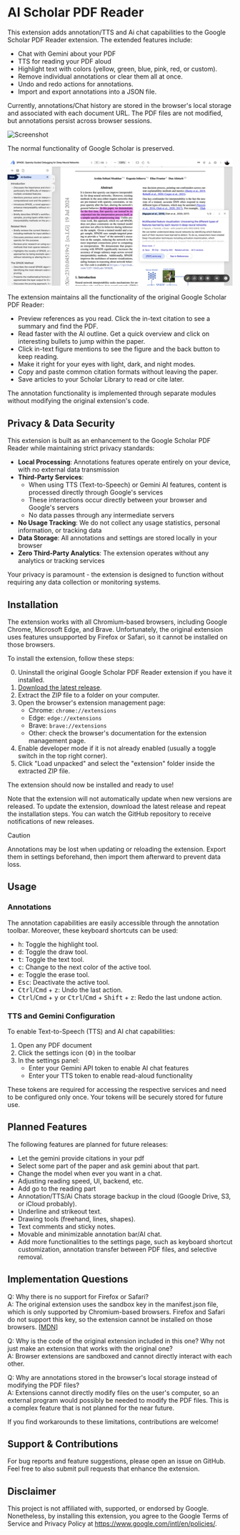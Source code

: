# AI Scholar PDF Reader

This extension adds annotation/TTS and Ai chat capabilities to the Google Scholar PDF Reader extension. The extended features include:

- Chat with Gemini about your PDF
- TTS for reading your PDF aloud
- Highlight text with colors (yellow, green, blue, pink, red, or custom).
- Remove individual annotations or clear them all at once.
- Undo and redo actions for annotations.
- Import and export annotations into a JSON file.

Currently, annotations/Chat history are stored in the browser's local storage and associated with each document URL. The PDF files are not modified, but annotations persist across browser sessions.

![Screenshot](screenshot.png)

The normal functionality of Google Scholar is preserved. 

![Screenshot](screenshot2.png)



The extension maintains all the functionality of the original Google Scholar PDF Reader:

- Preview references as you read. Click the in-text citation to see a summary and find the PDF.
- Read faster with the AI outline. Get a quick overview and click on interesting bullets to jump within the paper.
- Click in-text figure mentions to see the figure and the back button to keep reading.
- Make it right for your eyes with light, dark, and night modes.
- Copy and paste common citation formats without leaving the paper.
- Save articles to your Scholar Library to read or cite later.

The annotation functionality is implemented through separate modules without modifying the original extension's code.

## Privacy & Data Security

This extension is built as an enhancement to the Google Scholar PDF Reader while maintaining strict privacy standards:

- **Local Processing**: Annotations features operate entirely on your device, with no external data transmission
- **Third-Party Services**:
  - When using TTS (Text-to-Speech) or Gemini AI features, content is processed directly through Google's services
  - These interactions occur directly between your browser and Google's servers
  - No data passes through any intermediate servers
- **No Usage Tracking**: We do not collect any usage statistics, personal information, or tracking data
- **Data Storage**: All annotations and settings are stored locally in your browser
- **Zero Third-Party Analytics**: The extension operates without any analytics or tracking services

Your privacy is paramount - the extension is designed to function without requiring any data collection or monitoring systems.

## Installation

The extension works with all Chromium-based browsers, including Google Chrome, Microsoft Edge, and Brave.
Unfortunately, the original extension uses features unsupported by Firefox or Safari, so it cannot be installed on those browsers.

To install the extension, follow these steps:

0. Uninstall the original Google Scholar PDF Reader extension if you have it installed.
1. [Download the latest release](https://github.com/ckodser/Scholar-PDF-Reader-with-AI/releases/latest).
2. Extract the ZIP file to a folder on your computer.
3. Open the browser's extension management page:
   - Chrome: `chrome://extensions`
   - Edge: `edge://extensions`
   - Brave: `brave://extensions`
   - Other: check the browser's documentation for the extension management page.
4. Enable developer mode if it is not already enabled (usually a toggle switch in the top right corner).
5. Click "Load unpacked" and select the "extension" folder inside the extracted ZIP file.

The extension should now be installed and ready to use!

Note that the extension will not automatically update when new versions are released. To update the extension, download the latest release and repeat the installation steps. You can watch the GitHub repository to receive notifications of new releases.

> [!CAUTION]
> Annotations may be lost when updating or reloading the extension. Export them in settings beforehand, then import them afterward to prevent data loss.

## Usage

### Annotations

The annotation capabilities are easily accessible through the annotation toolbar. Moreover, these keyboard shortcuts can be used:

- <kbd>h</kbd>: Toggle the highlight tool.
- <kbd>d</kbd>: Toggle the draw tool.
- <kbd>t</kbd>: Toggle the text tool.
- <kbd>c</kbd>: Change to the next color of the active tool.
- <kbd>e</kbd>: Toggle the erase tool.
- <kbd>Esc</kbd>: Deactivate the active tool.
- <kbd>Ctrl</kbd>/<kbd>Cmd</kbd> + <kbd>z</kbd>: Undo the last action.
- <kbd>Ctrl</kbd>/<kbd>Cmd</kbd> + <kbd>y</kbd> or <kbd>Ctrl</kbd>/<kbd>Cmd</kbd> + <kbd>Shift</kbd> + <kbd>z</kbd>: Redo the last undone action.


### TTS and Gemini Configuration

To enable Text-to-Speech (TTS) and AI chat capabilities:

1. Open any PDF document
2. Click the settings icon (⚙️) in the toolbar
3. In the settings panel:
   - Enter your Gemini API token to enable AI chat features
   - Enter your TTS token to enable read-aloud functionality

These tokens are required for accessing the respective services and need to be configured only once. Your tokens will be securely stored for future use.

## Planned Features

The following features are planned for future releases:

- Let the gemini provide citations in your pdf
- Select some part of the paper and ask gemini about that part.
- Change the model when ever you want in a chat. 
- Adjusting reading speed, UI, backend, etc.
- Add go to the reading part
- Annotation/TTS/Ai Chats storage backup in the cloud (Google Drive, S3, or iCloud probably).
- Underline and strikeout text.
- Drawing tools (freehand, lines, shapes).
- Text comments and sticky notes.
- Movable and minimizable annotation bar/AI chat.
- Add more functionalities to the settings page, such as keyboard shortcut customization, annotation transfer between PDF files, and selective removal.

## Implementation Questions

Q: Why there is no support for Firefox or Safari?\
A: The original extension uses the sandbox key in the manifest.json file, which is only supported by Chromium-based browsers. Firefox and Safari do not support this key, so the extension cannot be installed on those browsers. [[MDN](https://developer.mozilla.org/en-US/docs/Mozilla/Add-ons/WebExtensions/manifest.json/content_security_policy#browser_compatibility)]

Q: Why is the code of the original extension included in this one? Why not just make an extension that works with the original one?\
A: Browser extensions are sandboxed and cannot directly interact with each other.

Q: Why are annotations stored in the browser's local storage instead of modifying the PDF files?\
A: Extensions cannot directly modify files on the user's computer, so an external program would possibly be needed to modify the PDF files. This is a complex feature that is not planned for the near future.

If you find workarounds to these limitations, contributions are welcome!

## Support & Contributions

For bug reports and feature suggestions, please open an issue on GitHub. Feel free to also submit pull requests that enhance the extension.

## Disclaimer

This project is not affiliated with, supported, or endorsed by Google. Nonetheless, by installing this extension, you agree to the Google Terms of Service and Privacy Policy at https://www.google.com/intl/en/policies/.